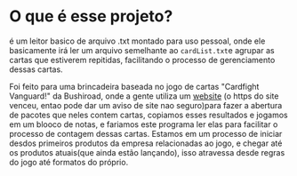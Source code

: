 # O que é esse projeto?
é um leitor basico de arquivo .txt montado para uso pessoal, onde ele basicamente irá ler um arquivo semelhante ao `cardList.txt`e agrupar as cartas que estiverem repitidas, facilitando o processo de gerenciamento dessas cartas.

Foi feito para uma brincadeira baseada no jogo de cartas "Cardfight Vanguard!" da Bushiroad, onde a gente utiliza um [website](https://www.cardfightsim.online/pack-sim) (o https do site venceu, entao pode dar um aviso de site nao seguro)para fazer a abertura de pacotes que neles contem cartas, copiamos esses resultados e jogamos em um blooco de notas, e fariamos este programa ler elas para facilitar o processo de contagem dessas cartas. Estamos em um processo de iniciar desdos primeiros produtos da empresa relacionadas ao jogo, e chegar até os produtos atuais(que ainda estão lançando), isso atravessa desde regras do jogo até formatos do próprio.
